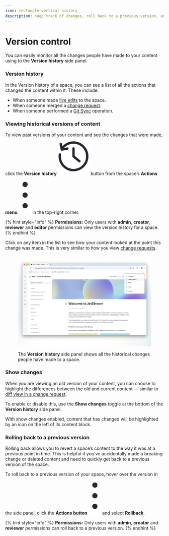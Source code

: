 ```yaml
---
icon: rectangle-vertical-history
description: Keep track of changes, roll back to a previous version, and more.
---
```


# Version control

You can easily monitor all the changes people have made to your content using to the **Version history** side panel.

### Version history <a href="#see-the-activity-of-a-specific-draft" id="see-the-activity-of-a-specific-draft"></a>

In the Version history of a space, you can see a list of all the actions that changed the content within it. These include:

* When someone made [live edits](editor/live-edits.md) to the space.
* When someone merged a [change request](editor/change-requests.md).
* When someone performed a [Git Sync](../integrations/git-sync/) operation.

### Viewing historical versions of content

To view past versions of your content and see the changes that were made, click the **Version history** <picture><source srcset="../.gitbook/assets/Revision history dark.png" media="(prefers-color-scheme: dark)"><img src="../.gitbook/assets/Revision history light.png" alt="" data-size="line"></picture> button from the space’s **Actions menu** <img src="../.gitbook/assets/Actions menu.png" alt="" data-size="line"> in the top-right corner.&#x20;

{% hint style="info" %}
**Permissions:** Only users with **admin**, **creator**, **reviewer** and **editor** permissions can view the version history for a space.
{% endhint %}

Click on any item in the list to see how your content looked at the point this change was made. This is very similar to how you view [change requests](editor/change-requests.md).

<figure><img src="../.gitbook/assets/editor-versions.png" alt=""><figcaption><p>The <strong>Version history</strong> side panel shows all the historical changes people have made to a space.</p></figcaption></figure>

### Show changes

When you are viewing an old version of your content, you can choose to highlight the differences between the old and current content — similar to [diff view in a change request](editor/change-requests.md#diff-mode).&#x20;

To enable or disable this, use the **Show changes** toggle at the bottom of the **Version history** side panel.

With show changes enabled, content that has changed will be highlighted by an icon on the left of its content block.&#x20;

### Rolling back to a previous version

Rolling back allows you to revert a space’s content to the way it was at a previous point in time. This is helpful if you’ve accidentally made a breaking change or deleted content and need to quickly get back to a previous version of the space.

To roll back to a previous version of your space, hover over the version in the side panel, click the **Actions button** <img src="../.gitbook/assets/Actions menu.png" alt="" data-size="line"> and select **Rollback**.

{% hint style="info" %}
**Permissions:** Only users with **admin**, **creator** and **reviewer** permissions can roll back to a previous version.
{% endhint %}
